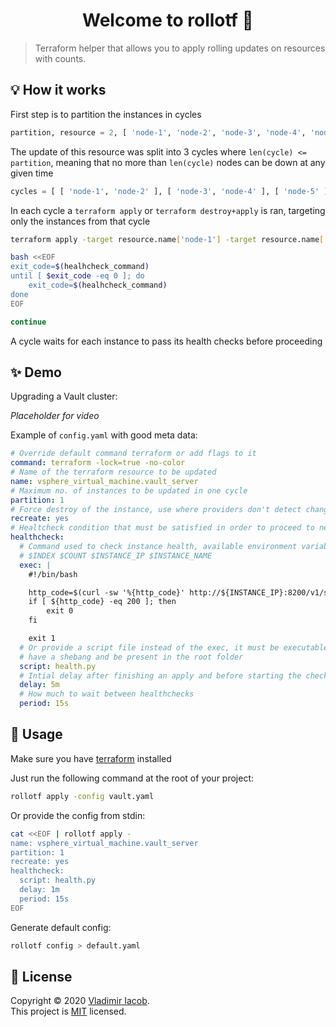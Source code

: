 <h1 align="center">Welcome to rollotf 👋</h1>

> Terraform helper that allows you to apply rolling updates on resources with counts.

## 💡 How it works

First step is to partition the instances in cycles

```python
partition, resource = 2, [ 'node-1', 'node-2', 'node-3', 'node-4', 'node-5' ]
```

The update of this resource was split into 3 cycles where `len(cycle) <= partition`, meaning that no more than `len(cycle)` nodes can be down at any given time

```python
cycles = [ [ 'node-1', 'node-2' ], [ 'node-3', 'node-4' ], [ 'node-5' ] ]
```

In each cycle a `terraform apply` or `terraform destroy+apply` is ran, targeting only the instances from that cycle

```bash
terraform apply -target resource.name['node-1'] -target resource.name['node-2']

bash <<EOF
exit_code=$(healhcheck_command)
until [ $exit_code -eq 0 ]; do
    exit_code=$(healhcheck_command)
done
EOF

continue
```

A cycle waits for each instance to pass its health checks before proceeding

## ✨ Demo

Upgrading a Vault cluster:

*Placeholder for video*

Example of `config.yaml` with good meta data:

```yaml
# Override default command terraform or add flags to it
command: terraform -lock=true -no-color
# Name of the terraform resource to be updated
name: vsphere_virtual_machine.vault_server
# Maximum no. of instances to be updated in one cycle
partition: 1
# Force destroy of the instance, use where providers don't detect changes properly
recreate: yes
# Healtcheck condition that must be satisfied in order to proceed to next cycle
healthcheck:
  # Command used to check instance health, available environment variables are:
  # $INDEX $COUNT $INSTANCE_IP $INSTANCE_NAME
  exec: |
    #!/bin/bash

    http_code=$(curl -sw '%{http_code}' http://${INSTANCE_IP}:8200/v1/sys/health -o /dev/null)
    if [ ${http_code} -eq 200 ]; then
        exit 0
    fi

    exit 1
  # Or provide a script file instead of the exec, it must be executable,
  # have a shebang and be present in the root folder
  script: health.py
  # Intial delay after finishing an apply and before starting the checks
  delay: 5m
  # How much to wait between healthchecks
  period: 15s
```

## 🚀 Usage

Make sure you have [terraform](https://www.terraform.io/downloads.html) installed

Just run the following command at the root of your project:

```bash
rollotf apply -config vault.yaml
```

Or provide the config from stdin:

```bash
cat <<EOF | rollotf apply -
name: vsphere_virtual_machine.vault_server
partition: 1
recreate: yes
healthcheck:
  script: health.py
  delay: 1m
  period: 15s
EOF
```

Generate default config:

```bash
rollotf config > default.yaml
```

## 📝 License

Copyright © 2020 [Vladimir Iacob](https://github.com/heh9).<br />
This project is [MIT](https://github.com/heh9/rollotf/blob/master/LICENSE) licensed.
